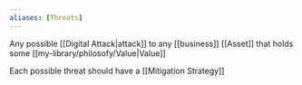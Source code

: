 ```yaml
---
aliases: [Threats]
---
```


Any possible [[Digital Attack|attack]] to any [[business]] [[Asset]] that holds some [[my-library/philosofy/Value|Value]]

Each possible threat should have a [[Mitigation Strategy]]